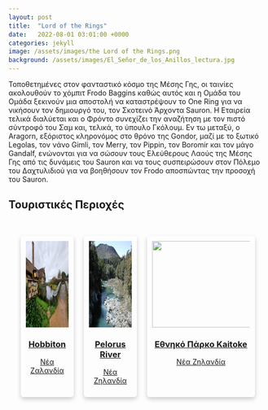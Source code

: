 ```yaml
---
layout: post
title:  "Lord of the Rings"
date:   2022-08-01 03:01:00 +0000
categories: jekyll
image: /assets/images/the Lord of the Rings.png
background: /assets/images/El_Señor_de_los_Anillos_lectura.jpg
---
```


<p>Τοποθετημένες στον φανταστικό κόσμο της Μέσης Γης, οι ταινίες ακολουθούν το χόμπιτ Frodo Baggins καθώς αυτός και η Ομάδα του Ομάδα ξεκινούν μια αποστολή να καταστρέψουν το One Ring για να νικήσουν τον δημιουργό του, τον Σκοτεινό Άρχοντα Sauron. Η Εταιρεία τελικά διαλύεται και ο Φρόντο συνεχίζει την αναζήτηση με τον πιστό σύντροφό του Σαμ και, τελικά, το ύπουλο Γκόλουμ. Εν τω μεταξύ, ο Aragorn, εξόριστος κληρονόμος στο θρόνο της Gondor, μαζί με το ξωτικό Legolas, τον νάνο Gimli, τον Merry, τον Pippin, τον Boromir και τον μάγο Gandalf, ενώνονται για να σώσουν τους Ελεύθερους Λαούς της Μέσης Γης από τις δυνάμεις του Sauron και να τους συσπειρώσουν στον Πόλεμο του Δαχτυλιδιού για να βοηθήσουν τον Frodo αποσπώντας την προσοχή του Sauron.</p>



<h2 class="section-heading">Τουριστικές Περιοχές</h2>
  <br>
<ul style="display: flex; list-style-type: none; ">
  <li style="margin-right: 20px; width: 40%; box-shadow: 0 4px 8px rgba(0, 0, 0, 0.2); padding: 10px; border-radius: 5px;">
    <a href="/pois/Hobbiton.html">
      <img src="/assets/images/2022-06-10_Hobbiton_-_The_Shire_location_9.jpg" style="width: 229px; height: 170px; display: block; align: center; margin-left: auto; margin-right: auto;">
      <h3 style="text-align: center;">Hobbiton</h3>
      <p style="text-align: center;">Νέα Ζαλανδία</p>
    </a>
  </li>
  <li style="margin-right: 20px; width: 40%; box-shadow: 0 4px 8px rgba(0, 0, 0, 0.2); padding: 10px; border-radius: 5px;">
    <a href="/pois/Pelorus-River.html">
      <img src="/assets/images/Pelorus_River_from_Pelorus_Bridge.jpg" style="width: 229px; height: 170px;  display: block; align: center; margin-left: auto; margin-right: auto;">
      <h3 style="text-align: center;">Pelorus River</h3>
      <p style="text-align: center;">Νέα Ζηλανδία</p>
    </a>
  </li>

  <li style="margin-right: 20px; width: 40%; box-shadow: 0 4px 8px rgba(0, 0, 0, 0.2); padding: 10px; border-radius: 5px;">
    <a href="/pois/Kaitoke.html">
      <img src="/assets/images/Rivendell_(3).jpg" style="width: 229px; height: 170px;  display: block; align: center; margin-left: auto; margin-right: auto;">
      <h3 style="text-align: center;">Εθνηκό Πάρκο Kaitoke</h3>
      <p style="text-align: center;">Νέα Ζηλανδία</p>
    </a>
  </li>
  
</ul> 

